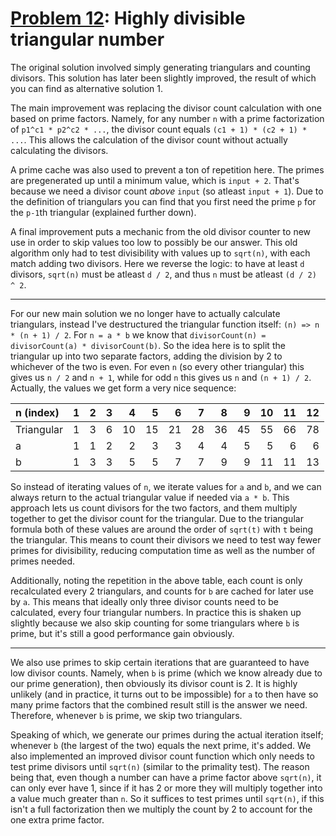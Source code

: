 # [Problem 12](https://projecteuler.net/problem=12): Highly divisible triangular number

The original solution involved simply generating triangulars and counting divisors.
This solution has later been slightly improved, the result of which you can find as alternative solution 1.

The main improvement was replacing the divisor count calculation with one based on prime factors.
Namely, for any number `n` with a prime factorization of `p1^c1 * p2^c2 * ...`, the divisor count equals `(c1 + 1) * (c2 + 1) * ...`.
This allows the calculation of the divisor count without actually calculating the divisors.

A prime cache was also used to prevent a ton of repetition here.
The primes are pregenerated up until a minimum value, which is `input + 2`.
That's because we need a divisor count *above* `input` (so atleast `input + 1`).
Due to the definition of triangulars you can find that you first need the prime `p` for the `p-1`th triangular (explained further down).

A final improvement puts a mechanic from the old divisor counter to new use in order to skip values too low to possibly be our answer.
This old algorithm only had to test divisibility with values up to `sqrt(n)`, with each match adding two divisors.
Here we reverse the logic: to have at least `d` divisors, `sqrt(n)` must be atleast `d / 2`, and thus `n` must be atleast `(d / 2) ^ 2`.

---

For our new main solution we no longer have to actually calculate triangulars, instead I've destructured the triangular function itself: `(n) => n * (n + 1) / 2`.
For `n = a * b` we know that `divisorCount(n) = divisorCount(a) * divisorCount(b)`.
So the idea here is to split the triangular up into two separate factors, adding the division by 2 to whichever of the two is even.
For even `n` (so every other triangular) this gives us `n / 2` and `n + 1`, while for odd `n` this gives us `n` and `(n + 1) / 2`.
Actually, the values we get form a very nice sequence:

n (index) |  1|  2|  3|  4|  5|  6|  7|  8|  9| 10| 11| 12
:---------|--:|--:|--:|--:|--:|--:|--:|--:|--:|--:|--:|--:
Triangular|  1|  3|  6| 10| 15| 21| 28| 36| 45| 55| 66| 78
a         |  1|  1|  2|  2|  3|  3|  4|  4|  5|  5|  6|  6
b         |  1|  3|  3|  5|  5|  7|  7|  9|  9| 11| 11| 13

So instead of iterating values of `n`, we iterate values for `a` and `b`, and we can always return to the actual triangular value if needed via `a * b`.
This approach lets us count divisors for the two factors, and them multiply together to get the divisor count for the triangular.
Due to the triangular formula both of these values are around the order of `sqrt(t)` with `t` being the triangular.
This means to count their divisors we need to test way fewer primes for divisibility, reducing computation time as well as the number of primes needed.

Additionally, noting the repetition in the above table, each count is only recalculated every 2 triangulars, and counts for `b` are cached for later use by `a`.
This means that ideally only three divisor counts need to be calculated, every four triangular numbers.
In practice this is shaken up slightly because we also skip counting for some triangulars where `b` is prime, but it's still a good performance gain obviously.

---

We also use primes to skip certain iterations that are guaranteed to have low divisor counts.
Namely, when `b` is prime (which we know already due to our prime generation), then obviously its divisor count is 2.
It is highly unlikely (and in practice, it turns out to be impossible) for `a` to then have so many prime factors that the combined result still is the answer we need.
Therefore, whenever `b` is prime, we skip two triangulars.

Speaking of which, we generate our primes during the actual iteration itself; whenever `b` (the largest of the two) equals the next prime, it's added.
We also implemented an improved divisor count function which only needs to test prime divisors until `sqrt(n)` (similar to the primality test).
The reason being that, even though a number can have a prime factor above `sqrt(n)`, it can only ever have 1, since if it has 2 or more they will multiply together into a value much greater than `n`.
So it suffices to test primes until `sqrt(n)`, if this isn't a full factorization then we multiply the count by 2 to account for the one extra prime factor.
